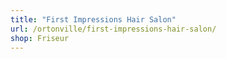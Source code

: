 ```yaml
---
title: "First Impressions Hair Salon"
url: /ortonville/first-impressions-hair-salon/
shop: Friseur
---
```

